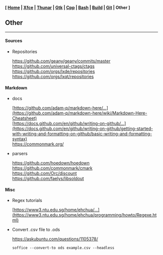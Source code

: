 **[ [Home](00-Home.html) | [Xfce](01-Xfce.html) | [Thunar](02-Thunar.html) | [Gtk](03-Gtk.html) | [Cpp](07-Cpp.html) | [Bash](06-Bash.html) | [Build](04-Build.html) | [Git](05-Git.html) | Other ]**

## Other

---

#### Sources

* Repositories
    
    https://github.com/geany/geany/commits/master  
    https://github.com/universal-ctags/ctags  
    https://github.com/orgs/lxde/repositories  
    https://github.com/orgs/lxqt/repositories  



#### Markdown

* docs
    
    [https://github.com/adam-p/markdown-here/...](https://github.com/adam-p/markdown-here/wiki/Markdown-Here-Cheatsheet)  
    [https://docs.github.com/en/github/writing-on-github/...](https://docs.github.com/en/github/writing-on-github/getting-started-with-writing-and-formatting-on-github/basic-writing-and-formatting-syntax)  
    https://commonmark.org/  

* parsers
    
    https://github.com/hoedown/hoedown  
    https://github.com/commonmark/cmark  
    https://github.com/Orc/discount  
    https://github.com/faelys/libsoldout  



#### Misc

* Regex tutorials
    
    [https://www3.ntu.edu.sg/home/ehchua/...](https://www3.ntu.edu.sg/home/ehchua/programming/howto/Regexe.html)  

* Convert .csv file to .ods
    
    https://askubuntu.com/questions/1105378/  
    
    ```
    soffice --convert-to ods example.csv --headless
    ```



<!--

* Gtk3
    
    https://python-gtk-3-tutorial.readthedocs.io/en/latest/index.html#  
    https://athenajc.gitbooks.io/python-gtk-3-api/content/  

* Gtk4
    
    https://github.com/ToshioCP/Gtk4-tutorial  

-->



